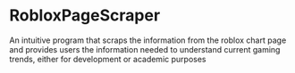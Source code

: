# RobloxPageScraper
 An intuitive program that scraps the information from the roblox chart page and provides users the information needed to understand current gaming trends, either for development or academic purposes
